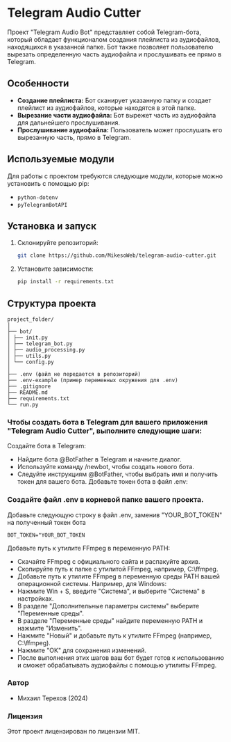 # Telegram Audio Cutter

Проект "Telegram Audio Bot" представляет собой Telegram-бота, который обладает функционалом создания плейлиста из аудиофайлов, находящихся в указанной папке. Бот также позволяет пользователю вырезать определенную часть аудиофайла и прослушивать ее прямо в Telegram.




## Особенности

- **Создание плейлиста:** Бот сканирует указанную папку и создает плейлист из аудиофайлов, которые находятся в этой папке.
- **Вырезание части аудиофайла:** Бот вырежет часть из аудиофайла для дальнейшего прослушивания.
- **Прослушивание аудиофайла:** Пользователь может прослушать его вырезанную часть, прямо в Telegram.

## Используемые модули

Для работы с проектом требуются следующие модули, которые можно установить с помощью pip:

- `python-dotenv`
- `pyTelegramBotAPI`

## Установка и запуск

1. Склонируйте репозиторий:

    ```bash
    git clone https://github.com/MikesoWeb/telegram-audio-cutter.git
    ```

2. Установите зависимости:

    ```bash
    pip install -r requirements.txt
    ```

## Структура проекта

```
project_folder/
│
├── bot/
│ ├── init.py
│ ├── telegram_bot.py
│ ├── audio_processing.py
│ ├── utils.py
│ └── config.py
│
├── .env (файл не передается в репозиторий)
├── .env-example (пример переменных окружения для .env)
├── .gitignore
├── README.md
├── requirements.txt
└── run.py
```



### Чтобы создать бота в Telegram для вашего приложения "Telegram Audio Cutter", выполните следующие шаги:

Создайте бота в Telegram:

- Найдите бота @BotFather в Telegram и начните диалог.
- Используйте команду /newbot, чтобы создать нового бота.
- Следуйте инструкциям @BotFather, чтобы выбрать имя и получить токен для вашего бота.
Добавьте токен бота в файл .env:

### Создайте файл .env в корневой папке вашего проекта.
Добавьте следующую строку в файл .env, заменив "YOUR_BOT_TOKEN" на полученный токен бота

`BOT_TOKEN="YOUR_BOT_TOKEN`

Добавьте путь к утилите FFmpeg в переменную PATH:

- Скачайте FFmpeg с официального сайта и распакуйте архив.
- Скопируйте путь к папке с утилитой FFmpeg, например, C:\ffmpeg.
- Добавьте путь к утилите FFmpeg в переменную среды PATH вашей операционной системы. Например, для Windows:
- Нажмите Win + S, введите "Система", и выберите "Система" в настройках.
- В разделе "Дополнительные параметры системы" выберите "Переменные среды".
- В разделе "Переменные среды" найдите переменную PATH и нажмите "Изменить".
- Нажмите "Новый" и добавьте путь к утилите FFmpeg (например, C:\ffmpeg).
- Нажмите "ОК" для сохранения изменений.
- После выполнения этих шагов ваш бот будет готов к использованию и сможет обрабатывать аудиофайлы с помощью утилиты FFmpeg.



### Автор

- Михаил Терехов (2024)

### Лицензия

Этот проект лицензирован по лицензии MIT. 
